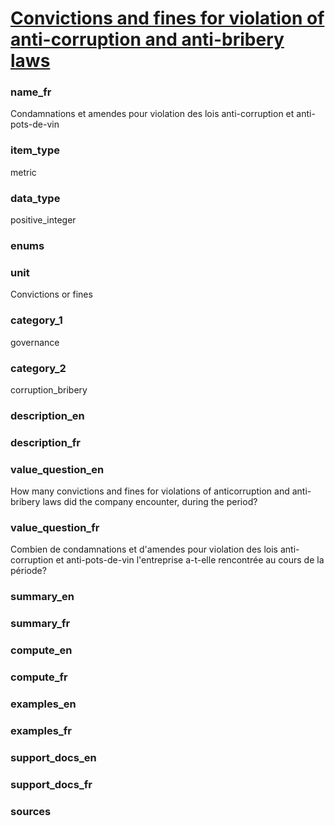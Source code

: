 
# [Convictions and fines for violation of anti-corruption and anti-bribery laws](#corruption_bribery_fine_count)

### name_fr

Condamnations et amendes pour violation des lois anti-corruption et anti-pots-de-vin

### item_type

metric

### data_type

positive_integer

### enums



### unit

Convictions or fines

### category_1

governance

### category_2

corruption_bribery

### description_en



### description_fr



### value_question_en


How many convictions and fines for violations of anticorruption and anti-bribery laws did the
company encounter, during the period?

### value_question_fr


Combien de condamnations et d'amendes pour violation des lois anti-corruption et anti-pots-de-vin
l'entreprise a-t-elle rencontrée au cours de la période?

### summary_en



### summary_fr



### compute_en



### compute_fr



### examples_en



### examples_fr



### support_docs_en



### support_docs_fr



### sources


            